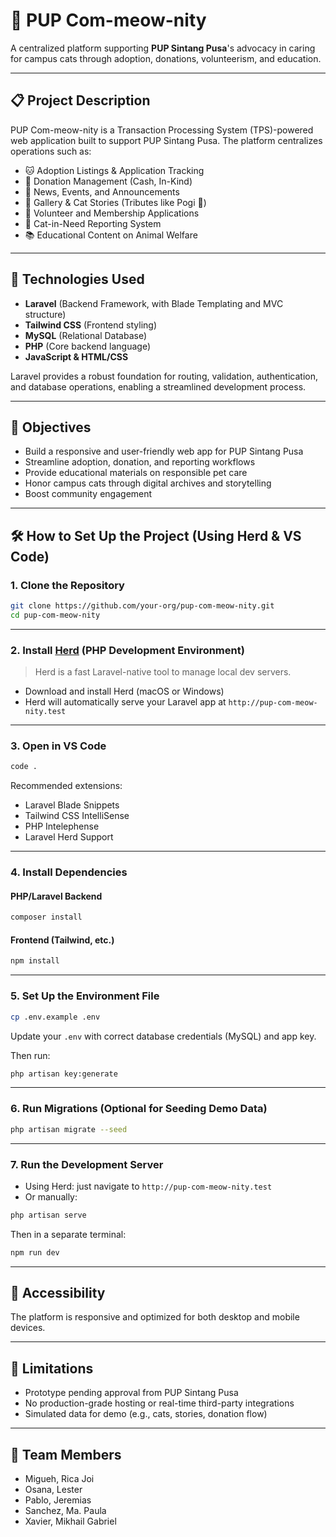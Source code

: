 # 🐾 PUP Com-meow-nity

A centralized platform supporting **PUP Sintang Pusa**'s advocacy in caring for campus cats through adoption, donations, volunteerism, and education.

---

## 📋 Project Description

PUP Com-meow-nity is a Transaction Processing System (TPS)-powered web application built to support PUP Sintang Pusa. The platform centralizes operations such as:

-   🐱 Adoption Listings & Application Tracking
-   🎁 Donation Management (Cash, In-Kind)
-   📢 News, Events, and Announcements
-   📸 Gallery & Cat Stories (Tributes like Pogi 🐾)
-   📝 Volunteer and Membership Applications
-   🚨 Cat-in-Need Reporting System
-   📚 Educational Content on Animal Welfare

---

## 🔧 Technologies Used

-   **Laravel** (Backend Framework, with Blade Templating and MVC structure)
-   **Tailwind CSS** (Frontend styling)
-   **MySQL** (Relational Database)
-   **PHP** (Core backend language)
-   **JavaScript & HTML/CSS**

Laravel provides a robust foundation for routing, validation, authentication, and database operations, enabling a streamlined development process.

---

## 🎯 Objectives

-   Build a responsive and user-friendly web app for PUP Sintang Pusa
-   Streamline adoption, donation, and reporting workflows
-   Provide educational materials on responsible pet care
-   Honor campus cats through digital archives and storytelling
-   Boost community engagement

---

## 🛠️ How to Set Up the Project (Using Herd & VS Code)

### 1. **Clone the Repository**

```bash
git clone https://github.com/your-org/pup-com-meow-nity.git
cd pup-com-meow-nity
```

---

### 2. **Install [Herd](https://herd.laravel.com) (PHP Development Environment)**

> Herd is a fast Laravel-native tool to manage local dev servers.

-   Download and install Herd (macOS or Windows)
-   Herd will automatically serve your Laravel app at `http://pup-com-meow-nity.test`

---

### 3. **Open in VS Code**

```bash
code .
```

Recommended extensions:

-   Laravel Blade Snippets
-   Tailwind CSS IntelliSense
-   PHP Intelephense
-   Laravel Herd Support

---

### 4. **Install Dependencies**

#### PHP/Laravel Backend

```bash
composer install
```

#### Frontend (Tailwind, etc.)

```bash
npm install
```

---

### 5. **Set Up the Environment File**

```bash
cp .env.example .env
```

Update your `.env` with correct database credentials (MySQL) and app key.

Then run:

```bash
php artisan key:generate
```

---

### 6. **Run Migrations (Optional for Seeding Demo Data)**

```bash
php artisan migrate --seed
```

---

### 7. **Run the Development Server**

-   Using Herd: just navigate to `http://pup-com-meow-nity.test`
-   Or manually:

```bash
php artisan serve
```

Then in a separate terminal:

```bash
npm run dev
```

---

## 📱 Accessibility

The platform is responsive and optimized for both desktop and mobile devices.

---

## 🚫 Limitations

-   Prototype pending approval from PUP Sintang Pusa
-   No production-grade hosting or real-time third-party integrations
-   Simulated data for demo (e.g., cats, stories, donation flow)

---

## 👥 Team Members

-   Migueh, Rica Joi
-   Osana, Lester
-   Pablo, Jeremias
-   Sanchez, Ma. Paula
-   Xavier, Mikhail Gabriel
